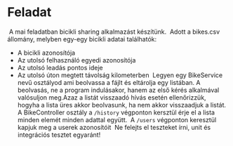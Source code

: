 # Feladat
​
A mai feladatban bicikli sharing alkalmazást készítünk.
​
Adott a bikes.csv állomány, melyben egy-egy bicikli adatai találhatók:
* A bicikli azonosítója
* Az utolsó felhasználó egyedi azonosítója
* Az utolsó leadás pontos ideje
* Az utolsó úton megtett távolság kilometerben
  ​
  Legyen egy BikeService nevű osztályod ami beolvassa a fájlt és eltárolja egy listában.
  A beolvasás, ne a program indulásakor, hanem az első kérés alkalmával valósuljon meg.Azaz a listát visszaadó hívás esetén ellenőrizzük, hogyha a lista üres akkor beolvasunk, ha nem akkor visszaadjuk a listát.
  ​
  A BikeController osztály a `/history` végponton kersztül érje el a lista minden elemét minden adattal együtt.
  ​
  A `/users` végponton keresztül kapjuk meg a userek azonosítóit
  ​
  Ne felejts el teszteket írni, unit és integrációs tesztet egyaránt!